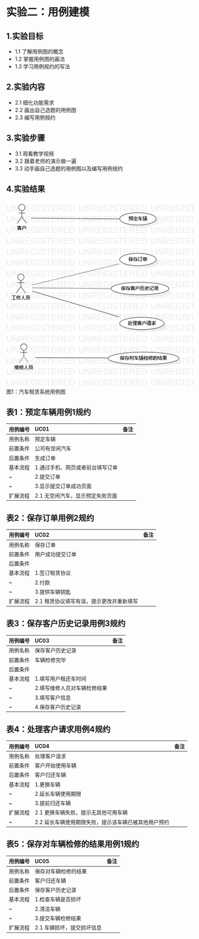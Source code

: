 # 实验二：用例建模

## 1.实验目标

- 1.1 了解用例图的概念
- 1.2 掌握用例图的画法
- 1.3 学习用例规约的写法

## 2.实验内容

- 2.1 细化功能需求
- 2.2 画出自己选题的用例图
- 2.3 编写用例规约

## 3.实验步骤

- 3.1 观看教学视频
- 3.2 跟着老师的演示做一遍
- 3.3 动手画自己选题的用例图以及编写用例规约

## 4.实验结果

![用例图](./Lab2_UseCaseDiagram1.jpg)
图1：汽车租赁系统用例图

## 表1：预定车辆用例1规约  

用例编号  | UC01 | 备注  
-|:-|-  
用例名称  | 预定车辆  |   
前置条件  |   公司有空闲汽车   |   
后置条件  |   生成订单  |   
基本流程  | 1.通过手机、网页或者前台填写订单  |   
~| 2.提交订单  |   
~| 3.显示提交订单成功页面  |   
扩展流程  | 2.1 无空闲汽车，显示预定失败页面|    

## 表2：保存订单用例2规约  

用例编号  | UC02 | 备注  
-|:-|-  
用例名称  | 保存订单  |   
前置条件  |   用户成功提交订单   |   
后置条件  |      |   
基本流程  | 1.签订租赁协议  |   
~| 2.付款  |   
~| 3.提供车辆钥匙  |   
扩展流程  | 2.1 租赁协议填写有误，提示更改并重新填写  |    

## 表3：保存客户历史记录用例3规约  

用例编号  | UC03 | 备注  
-|:-|-  
用例名称  | 保存客户历史记录  |   
前置条件  |   车辆检修完毕  |   
后置条件  |      |  
基本流程  | 1.填写用户租还车时间  |   
~| 2.填写维修人员对车辆检修结果  | 
~| 3.填写客户信息  | 
~| 4.保存客户历史记录  | 

## 表4：处理客户请求用例4规约  

用例编号  | UC04 | 备注  
-|:-|-  
用例名称  | 处理客户请求  |   
前置条件  |   客户开始使用车辆   |    
后置条件  |    客户归还车辆  | 
基本流程  | 1.更换车辆  |   
~| 2.延长车辆使用期限  |   
~| 3.提前归还车辆   |   
扩展流程  | 2.1 更换车辆失败，提示无其他可用车辆   |   
~| 2.2 延长车辆使用期限失败，提示该车辆已被其他用户预约  |  

## 表5：保存对车辆检修的结果用例1规约  

用例编号  | UC05 | 备注  
-|:-|-  
用例名称  | 保存对车辆检修的结果  |   
前置条件  | 客户归还车辆  |    
后置条件  |   保存客户历史记录  | 
基本流程  | 1.检查车辆是否损坏 |
~| 2.清洁车辆  |   
~| 3.提交车辆检修结果  |   
扩展流程  | 2.1 车辆损坏，提交损坏信息  |  
